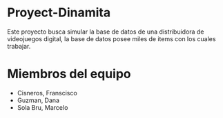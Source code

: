 # Proyect-Dinamita

Este proyecto busca simular la base de datos de una distribuidora de videojuegos digital, la base de datos posee miles de items con los cuales trabajar.

# Miembros del equipo

- Cisneros, Franscisco
- Guzman, Dana
- Sola Bru, Marcelo
